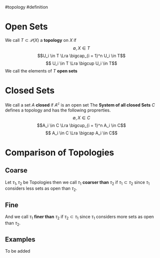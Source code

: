 #topology 
#definition 

# Open Sets
We call $T \subset \mathcal{P}(X)$ a **topology** on $X$ if
$$ \emptyset,X \in T$$
$$U_i \in T \Lra \bigcap_{i = 1}^n U_i \in T$$
$$ U_i \in T \Lra \bigcup U_i \in T$$
We call the elements of $T$ **open sets**

# Closed Sets
We call a set $A$ **closed** if $A^c$ is an open set
The **System of all closed Sets** $C$ defines a topology and has the following proprerties.
$$ \emptyset,X \in C$$
$$A_i \in C \Lra \bigcup_{i = 1}^n A_i \in C$$
$$ A_i \in C \Lra \bigcap A_i \in C$$

# Comparison of Topologies
## Coarse
Let $\tau_1,\tau_2$ be Topologies then we call $\tau_1$ **coarser than** $\tau_2$ if $\tau_1 \subset \tau_2$ since $\tau_1$ 
considers less sets as open than $\tau_2$.
## Fine
And we call $\tau_1$ **finer than** $\tau_2$ if $\tau_2 \subset \tau_1$ since $\tau_1$  considers more sets as open than $\tau_2$.

## Examples
To be added

